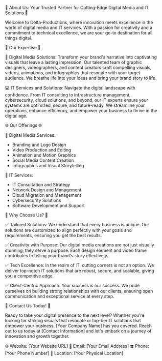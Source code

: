 🌟 About Us: Your Trusted Partner for Cutting-Edge Digital Media and IT Solutions 🌟

Welcome to Delta-Productions, where innovation meets excellence in the world of digital media and IT services. With a passion for creativity and a commitment to technical excellence, we are your go-to destination for all things digital.

🚀 Our Expertise 🚀

🎨 Digital Media Solutions:
Transform your brand's narrative into captivating visuals that leave a lasting impression. Our talented team of graphic designers, videographers, and content creators craft compelling visuals, videos, animations, and infographics that resonate with your target audience. We breathe life into your ideas and bring your brand story to life.

💻 IT Services and Solutions:
Navigate the digital landscape with confidence. From IT consulting to infrastructure management, cybersecurity, cloud solutions, and beyond, our IT experts ensure your systems are optimized, secure, and future-ready. We streamline your operations, enhance efficiency, and empower your business to thrive in the digital age.

🌐 Our Offerings 🌐

🎥 Digital Media Services:
- Branding and Logo Design
- Video Production and Editing
- Animation and Motion Graphics
- Social Media Content Creation
- Infographics and Visual Storytelling

💾 IT Services:
- IT Consultation and Strategy
- Network Design and Management
- Cloud Migration and Management
- Cybersecurity Solutions
- Software Development and Support

🔑 Why Choose Us? 🔑

✅ Tailored Solutions: We understand that every business is unique. Our solutions are customized to align perfectly with your goals and requirements, ensuring you get the best results.

✅ Creativity with Purpose: Our digital media creations are not just visually stunning; they serve a purpose. Each design element and video frame contributes to telling your brand's story effectively.

✅ Tech Excellence: In the realm of IT, cutting corners is not an option. We deliver top-notch IT solutions that are robust, secure, and scalable, giving you a competitive edge.

✅ Client-Centric Approach: Your success is our success. We pride ourselves on building strong relationships with our clients, ensuring open communication and exceptional service at every step.

🌟 Contact Us Today! 🌟

Ready to take your digital presence to the next level? Whether you're looking for striking visuals that resonate or top-tier IT solutions that empower your business, [Your Company Name] has you covered. Reach out to us today at [Contact Information] and let's embark on a journey of innovation and growth together.

🌐 Website: [Your Website URL]
📧 Email: [Your Email Address]
☎️ Phone: [Your Phone Number]
📍 Location: [Your Physical Location]

<!---
idelta-thomas/idelta-thomas is a ✨ special ✨ repository because its `README.md` (this file) appears on your GitHub profile.
You can click the Preview link to take a look at your changes.
--->
